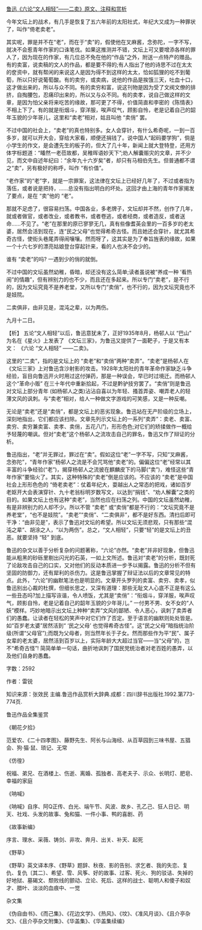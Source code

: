 [鲁迅《六论“文人相轻”——二卖》原文、注释和赏析](https://www.vrrw.net/wx/9791.html)

今年文坛上的战术，有几手是恢复了五六年前的太阳社式，年纪大又成为一种罪状了，叫作“倚老卖老”。

其实呢，罪是并不在“老”，而在于“卖”的，假使他在叉麻酱，念弥陀，一字不写，就决不会惹青年作家的口诛笔伐。如果这推测并不错，文坛上可又要增添各样的罪人了，因为现在的作家，有几位总不免在他的“作品”之外，附送一点特产的赠品。有的卖富，说卖稿的文人的作品，都是要不得的;有人指出了他的诗思不过在太太的奁资中，就有帮闲的来说这人是因为得不到这样的太太，恰如狐狸的吃不到葡萄，所以只好说葡萄酸。有的卖穷，或卖病，说他的作品是挨饿三天，吐血十口，这才做出来的，所以与众不同。有的卖穷和富，说这刊物是因为受了文阀文僚的排挤，自掏腰包，忍痛印出来的，所以又与众不同。有的卖孝，说自己做这样的文章，是因为怕父亲将来吃苦的缘故，那可更了不得，价值简直和李密的《陈情表》不相上下了。有的就是衔烟斗，穿洋服，唉声叹气，顾影自怜，老是记着自己的韶年玉貌的少年哥儿，这里和“卖老”相对，姑且叫他 “卖俏” 罢。

不过中国的社会上，“卖老”的真也特别多。女人会穿针，有什么希奇呢，一到一百多岁，就可以开大会，穿给大家看，顺便还捐钱了。说中国人“起码要学狗”，倘是小学生的作文，是会遭先生的板子的，但大了几十年，新闻上就大登特登，还用方体字标题道：“皤然一老莅故都，吴稚晖语妙天下”;劝人解囊赈灾的文章，并不少见，而文中自述年纪曰：“余年九十六岁矣”者，却只有马相伯先生。但普通都不谓之“卖”，另有极好的称呼，叫作 “有价值”。

“老作家”的“老”字，就是一宗罪案，这法律在文坛上已经好几年了，不过或者指为落伍，或者说是把持，……总没有指出明白的坏处。这回才由上海的青年作家揭发了要点，是在 “卖”他的 “老”。

那就不足虑了，很容易扫荡。中国各业，多老牌子，文坛却并不然，创作了几年，就或者做官，或者改业，或者教书，或者卷逃，或者经商，或者造反，或者送命……不见了。“老”在那里的原已寥寥无几，真有些像耆英会里的一百多岁的老太婆，居然会活到现在，连“民之父母”也觉得希奇古怪。而且她还会穿针，就尤其希奇古怪，使街头巷尾弄得闹嚷嚷。然而呀了，这其实是为了奉旨旌表的缘故，如果一个十六七岁的漂亮姑娘登台穿起针来，看的人也决不会少的。

谁有 “卖老”的吗? 一遇到少的俏的就倒。

不过中国的文坛虽然幼稚，昏暗，却还没有这么简单;读者虽说被“养成一种 ‘看热闹”的情趣”，但有辨别力的也不少，而且还在多起来。所以专门“卖老”，是不行的，因为文坛究竟不是养老堂，又所以专门“卖俏”，也不行的，因为文坛究竟也不是妓院。

二卖俱非，由非见是，混沌之辈，以为两伤。

九月十二日。



【析】 五论“文人相轻”以后，鲁迅意犹未了，正好1935年8月，杨邨人以 “巴山” 为名在《星火》上发表了 《文坛三家》，为鲁迅又提供了一面靶子，于是又有本文： 《六论 “文人相轻” ——二卖》。

这里的“二卖”，指的是文坛上的 “卖老”和“卖俏”两种“卖弄”。“卖老”是杨邨人在《文坛三家》上对鲁迅含沙射影的攻击。1928年太阳社的青年革命作家缺乏斗争经验，盲目向鲁迅开火时用过这付弹药，那是一种误会，早已时过境迁。而杨邨人这个“革命小贩” 在三十年代中重新拾起，不过是黔驴技穷罢了。“卖俏”则是鲁迅对文坛上部分青年 (如杨邨人之类)沾沾自喜以为年轻、搔首弄姿、嘲弄老人的轻薄文风的讽刺。与“卖老”相对，给人一种做文字游戏的可笑感，又是一种反嘲。

无论是“卖老”还是“卖俏”，都是文坛上的恶劣现象。鲁迅站在无产阶级的立场上，深刻地指出，它们都应该扫除。文章先列示文坛上的一系列“卖弄”：卖老、卖富、卖穷、卖穷兼卖富、卖孝、卖俏，五花八门，形形色色;对它们的矫揉做作一概给予轻蔑的嘲讽。但对“卖老”这个杨邨人之流攻击自己的罪名，鲁迅又作了辩证的分析。

鲁迅指出，“老”并无罪过，罪过在“卖”。假如这位“老”一字不写，只知“叉麻酱，念弥陀”，“青年作家”杨邨人之流是不会咒骂他“卖老”的。偏偏这位“老”经常以其丰富的斗争经验(“老”)，揭穿杨邨人之流披在麒麟皮下的马脚(“卖”)，难怪这些“青年作家”要恼火了。其实，这种特殊的“卖老”倒是应该的。不应该的 “卖老”是中国社会上形形色色的 “倚老卖老”：仗着年纪大，耍越出人之常态的把戏，诸如百岁老妪开大会表演穿针、九十老翁标明岁数写文，以达到“捐钱”、“劝人解囊”之类的目的。如果文坛上也有这种“卖老”，当然也应在扫荡之列。中国的文坛虽然幼稚，有是非辨别力的人却不少。所以不管 “卖老” 或“卖俏”都是不行的：“文坛究竟不是养老堂”，“也不是妓院”。“卖老”“卖俏”、“二卖俱非”，都不是好东西。清扫后即可干净：“由非见是”，表示了鲁迅对文坛的希望。所以文坛无须悲观，只有那些“混沌之辈”、胡涂之人，“以为两伤”。总之，“文人相轻”，只要“轻”的是文坛上的丑恶。就要坚持 “轻” 到底。

鲁迅的杂文以善于分析复杂的问题著称，“六论”亦然。“卖老”并非好现象，但鲁迅能从粗黑的砂砾里剔出闪光的石英，一如上文所述。鲁迅对“卖老”的分析，既封死了论敌攻击自己的口实，又对他们的反动本质进一步予以揭露。鲁迅的分析不但有坚固的防御力，还有犀利的杀伤力。这是鲁迅掌握了辩证法以后的文章常见的特点。此外，“六论”的幽默笔法也是明显的。文章开头罗列的卖富、卖穷、卖孝，似鲁迅别出心裁的杜撰，但细长思之，又深有道理：那些无耻文人心底不正是有这么一些丑态吗?加上描写诙谐，令人喷饭，尤其是“卖俏”：“衔烟斗，穿洋服，唉声叹气，顾影自怜，老是记着自己的韶年玉貌的少年哥儿。” 一付男不男、女不女的“人妖”模样。巧妙地暗示出文坛上种种“卖弄”文风的鄙陋、令人恶心，讽刺了卖弄者们的愚蠢。让读者在轻松的笑声中对它们作了否定。至于语言的幽默则处处皆是。如“百岁老太婆”居然活到“ ‘民之父母’ 也觉得希奇古怪”。这“民之父母”暗指统治阶级(所谓“父母官”);而既为父母者，则当然年长于子女。然而那些作为平“民”、属子女辈的老太婆，居然活到百岁以上，实际年龄大大超过当官——当“父母”的，岂不“希奇古怪”! 简简单单一句话，曲折地讽刺了国民党统治者对老百姓的愚弄，以及他们自身的愚蠢。

字数：2592

作者：雷锐

知识来源：张效民 主编.鲁迅作品赏析大辞典.成都：四川辞书出版社.1992.第773-774页.

鲁迅作品全集鉴赏

《朝花夕拾》

范爱农、《二十四孝图》、藤野先生、阿长与山海经、从百草园到三味书屋、五猖会、狗·猫·鼠、琐记、无常

《仿徨》

祝福、弟兄、在酒楼上、伤逝、离婚、孤独者、高老夫子、示众、长明灯、肥皂、幸福的家庭

《呐喊》

《呐喊》自序、阿Q正传、白光、端午节、风波、故乡、孔乙己、狂人日记、明天、社戏、头发的故事、兔和猫、一件小事、鸭的喜剧、药

《故事新编》

序言、理水、采薇、铸剑、非攻、奔月、出关、补天、起死

《野草》

《野草》英文译本序、《野草》题辞、秋夜、影的告别、求乞者、我的失恋、复仇、复仇〔其二〕、希望、雪、风筝、好的故事、过客、死火、狗的驳诘、失掉的好地狱、墓碣文、颓败线的颤动、立论、死后、这样的战士、聪明人和傻子和奴才、腊叶、淡淡的血痕中、一觉

杂文集

《伪自由书》、《而己集》、《花边文学》、《热风》、《坟》、《准风月谈》、《且介亭杂文》、《且介亭杂文附集》、《华盖集》、《华盖集续编》

